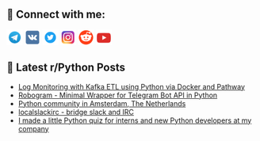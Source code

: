 ## 🔎 Connect with me:
[<img src="https://github.com/bullbesh/bullbesh/blob/main/images/Telegram.png" width="32" height="32" />](https://t.me/bullbesh)
[<img src="https://github.com/bullbesh/bullbesh/blob/main/images/VK.png" width="32" height="32" />](https://vk.com/bullbesh)
[<img src="https://github.com/bullbesh/bullbesh/blob/main/images/Twitter.png" width="32" height="32" />](https://twitter.com/bullbesh1)
[<img src="https://github.com/bullbesh/bullbesh/blob/main/images/Instagram.png" width="32" height="32" />](https://www.instagram.com/bullbesh)
[<img src="https://github.com/bullbesh/bullbesh/blob/main/images/Reddit.png" width="32" height="32" />](https://www.reddit.com/user/bullbesh)
[<img src="https://github.com/bullbesh/bullbesh/blob/main/images/YouTube.png" width="32" height="32" />](https://www.youtube.com/channel/UCtfjRs6uzgq5mfm8S06WTcg)

## 📕 Latest r/Python Posts
<!-- BLOG-POST-LIST:START -->
- [Log Monitoring with Kafka ETL using Python via Docker and Pathway](https://www.reddit.com/r/Python/comments/1dl7c60/log_monitoring_with_kafka_etl_using_python_via/)
- [Robogram - Minimal Wrapper for Telegram Bot API in Python](https://www.reddit.com/r/Python/comments/1dl4d2r/robogram_minimal_wrapper_for_telegram_bot_api_in/)
- [Python community in Amsterdam, The Netherlands](https://www.reddit.com/r/Python/comments/1dl0f8b/python_community_in_amsterdam_the_netherlands/)
- [localslackirc - bridge slack and IRC](https://www.reddit.com/r/Python/comments/1dl064e/localslackirc_bridge_slack_and_irc/)
- [I made a little Python quiz for interns and new Python developers at my company](https://www.reddit.com/r/Python/comments/1dkz4gv/i_made_a_little_python_quiz_for_interns_and_new/)
<!-- BLOG-POST-LIST:END -->
